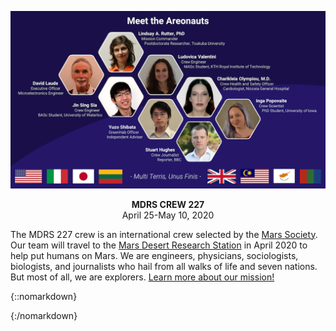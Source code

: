 ![Image description](Crew.png)

<p align="center">
  <b>MDRS CREW 227</b><br>
April 25-May 10, 2020
</p>

The MDRS 227 crew is an international crew selected by the [Mars Society](https://www.marssociety.org/). Our team will travel to the [Mars Desert Research Station](https://mdrs.marssociety.org/about-the-mdrs/) in April 2020 to help put humans on Mars. We are engineers, physicians, sociologists, biologists, and journalists who hail from all walks of life and seven nations. But most of all, we are explorers. [Learn more about our mission!](mission.md)

{::nomarkdown}
<script src="https://apps.elfsight.com/p/platform.js" defer></script>
<div class="elfsight-app-09f4bae1-b030-47a5-90f1-199c0ffdc8a2"></div>
{:/nomarkdown}
